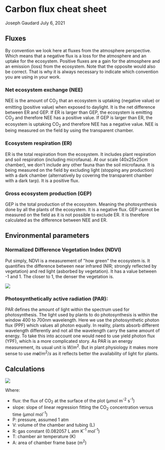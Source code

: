 Carbon flux cheat sheet
================
Joseph Gaudard
July 6, 2021

## Fluxes

By convention we look here at fluxes from the atmosphere perspective. Which means that a negative flux is a loss for the atmosphere and an uptake for the ecosystem. Positive fluxes are a gain for the atmosphere and an emission (loss) from the ecosystem. Note that the opposite would also be correct. That is why it is always necessary to indicate which convention you are using in your work.

### Net ecosystem exchange (NEE)

NEE is the amount of CO<sub>2</sub> that an ecosystem is uptaking (negative value) or emitting (positive value) when exposed to daylight. It is the net difference between ER and GEP. If ER is larger than GEP, the ecosystem is emitting CO<sub>2</sub> and therefore NEE has a positive value. If GEP is larger than ER, the ecosystem is uptaking CO<sub>2</sub> and therefore NEE has a negative value. NEE is being measured on the field by using the transparent chamber.

### Ecosystem respiration (ER)

ER is the total respiration from the ecosystem. It includes plant respiration and soil respiration (including microfauna). At our scale (40x25x25cm chamber), we don't include any other fauna than the soil microfauna. It is being measured on the field by excluding light (stopping any production) with a dark chamber (alternatively by covering the transparent chamber with a dark tarp). It is a positive flux.

### Gross ecosystem production (GEP)

GEP is the total production of the ecosystem. Meaning the photosynthesis done by all the plants of the ecosystem. It is a negative flux. GEP cannot be measured on the field as it is not possible to exclude ER. It is therefore calculated as the difference between NEE and ER.

## Environmental parameters

### Normalized Difference Vegetation Index (NDVI)

Put simply, NDVI is a measurement of "how green" the ecosystem is. It quantifies the difference between near infrared (NIR; strongly reflected by vegetation) and red light (asborbed by vegetation). It has a value between -1 and 1. The closer to 1, the denser the vegetation is.

<!-- $$NDVI= \frac{NIR-Red}{NIR+Red}$$ -->
<img src="https://render.githubusercontent.com/render/math?math=\color{violet}NDVI= \frac{NIR-Red}{NIR%2BRed}">

<!-- \begin{equation} -->
<!--   \text{NDVI} = \frac{\text{NIR}-\text{Red}}{\text{NIR}+\text{Red}} -->
<!-- \end{equation} -->
### Photosynthetically active radiation (PAR):

PAR defines the amount of light within the spectrum used for photosynthesis. The light used by plants to do photosynthesis is within the window 400 to 700nm wavelength. Here we use the photosynthetic photon flux (PPF) which values all photon equally. In reality, plants absorb different wavelength differently and not all the wavelength carry the same amount of energy. To take this into account one would need to use yield photon flux (YPF), which is a more complicated story. As PAR is an energy measurement, its usual unit is *W*/*m*<sup>2</sup>. But in plant physiology it makes more sense to use *m**o**l*/*m*<sup>2</sup>/*s* as it reflects better the availability of light for plants.

## Calculations

<img src="https://render.githubusercontent.com/render/math?math=\color{violet}flux=slope\times \frac{P\times V}{R\times T\times A}">

Where:

-   flux: the flux of CO<sub>2</sub> at the surface of the plot (*μ*mol m<sup>-2</sup> s<sup>-1</sup>)
-   slope: slope of linear regression fitting the CO<sub>2</sub> concentration versus time (*μ*mol mol<sup>-1</sup>)
-   P: pressure, assumed 1 atm
-   V: volume of the chamber and tubing (L)
-   R: gas constant (0.082057 L atm K<sup>-1</sup> mol<sup>-1</sup>)
-   T: chamber air temperature (K)
-   A: area of chamber frame base (m<sup>2</sup>)

<!-- \begin{equation} -->
<!-- \label{flux} -->
<!--  \text{flux}=\text{slope}\times \frac{P\times V}{R\times T\times A} -->
<!-- \end{equation} -->
<!-- Where: -->
<!-- \hspace*{3em} -->
<!-- \begin{itemize} -->
<!-- \item flux: gas flux (\(mmol/m^2/h\)) -->
<!--  \item slope: slope of the trend line  of the concentration of CO\textsubscript{2} versus time (\(ppm \times h^{-1}\)) -->
<!--  \item \(P\): pressure, assumed 1 \(atm\) -->
<!--  \item \(V\): volume of the chamber and tubing (\(L\)) -->
<!--  \item \(R\): gas constant (0.082057 \(L\times atm\times K^{-1}\times mol^{-1}\)) -->
<!--  \item \(T\): chamber air temperature (\(K\)) -->
<!--  \item \(A\): area of plot (\(m^2\)) -->
<!-- \end{itemize} -->

